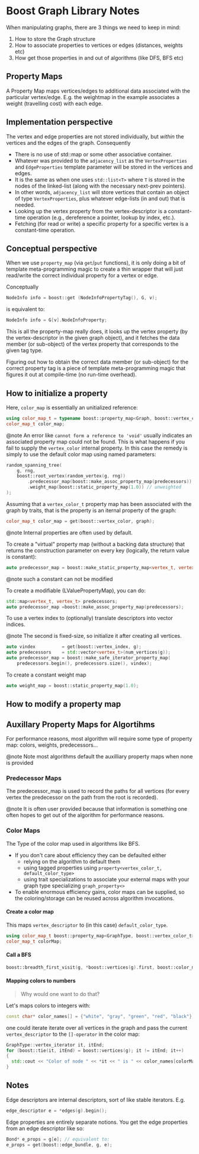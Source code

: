 # Boost Graph Library Notes

When manipulating graphs, there are 3 things we need to keep in mind:
1. How to store the Graph structure
2. How to associate properties to vertices or edges (distances, weights etc)
3. How get those properties in and out of algorithms (like DFS, BFS etc)


## Property Maps

A Property Map maps vertices/edges to additional data associated with the particular vertex/edge.
E.g. the weightmap in the example associates a weight (travelling cost) with each edge.

## Implementation perspective

The vertex and edge properties are not stored individually, but *within* the vertices
and the edges of the graph. Consequently
- There is no use of std::map or some other associative container.
- Whatever was provided to the `adjacency_list` as the `VertexProperties` and `EdgeProperties`
template parameter will be stored in the vertices and edges.
- It is the same as when one uses `std::list<T>` where `T` is stored in the nodes of the linked-list (along with the necessary next-prev pointers).
- In other words, `adjacency_list` will store vertices that contain an object of type `VertexProperties`, plus whatever edge-lists (in and out) that is needed.
- Looking up the vertex property from the vertex-descriptor is a constant-time operation (e.g., dereference a pointer, lookup by index, etc.).
- Fetching (for read or write) a specific property for a specific vertex is a constant-time operation.

## Conceptual perspective

When we use `property_map` (via `get`/`put` functions), it is only doing a bit
of template meta-programming magic to create a thin wrapper that will just
read/write the correct individual property for a vertex or edge.

Conceptually
```cpp
NodeInfo info = boost::get (NodeInfoPropertyTag(), G, v);
```
is equivalent to:
```cpp
NodeInfo info = G[v].NodeInfoProperty;
```
This is all the property-map really does, it looks up the vertex property
(by the vertex-descriptor in the given graph object), and it fetches the data
member (or sub-object) of the vertex property that corresponds to the given tag type.

Figuring out how to obtain the correct data member (or sub-object) for the correct
property tag is a piece of template meta-programming magic that figures it out at compile-time
(no run-time overhead).


## How to initialize a property

Here, `color_map` is essentially an unitialized reference:

```cpp
using color_map_t = typename boost::property_map<Graph, boost::vertex_color_t>::type;
color_map_t color_map;
```
@note
An error like `cannot form a reference to 'void'` usually indicates an associated
property map could not be found. This is what happens if you fail to supply
the `vertex_color` internal property. In this case the remedy is simply to use the default color map
using named parameters:

```cpp
random_spanning_tree(
    g, rng,
    boost::root_vertex(random_vertex(g, rng))
        .predecessor_map(boost::make_assoc_property_map(predecessors))
        .weight_map(boost::static_property_map(1.0)) // unweighted
);
```

Assuming that a `vertex_color_t` property map has been associated with the graph
by traits, that is the property is an iternal property of the graph:

```cpp
color_map_t color_map = get(boost::vertex_color, graph);
```
@note
Internal properties are often used by default.

To create a "virtual" property map (without a backing data structure) that
returns the construction parameter on every key (logically, the return value is constant):

```cpp
auto predecessor_map = boost::make_static_property_map<vertex_t, vertex_t>(vertex_t());
```
@note such a constant can not be modified

To create a modifiable (LValuePropertyMap), you can do:
```cpp
std::map<vertex_t, vertex_t> predecessors;
auto predecessor_map =boost::make_assoc_property_map(predecessors);
```

To use a vertex index to (optionally) translate descriptors into vector indices.

@note
The second is fixed-size, so initialize it after creating all vertices.

```cpp
auto vindex          = get(boost::vertex_index, g);
auto predecessors    = std::vector<vertex_t>(num_vertices(g));
auto predecessor_map = boost::make_safe_iterator_property_map(
    predecessors.begin(), predecessors.size(), vindex);
```

To create a constant weight map
```cpp
auto weight_map = boost::static_property_map(1.0);
```

## How to modify a property map

## Auxillary Property Maps for Algortihms

For performance reasons, most algorithm will require some type of property map: colors, weights, predecessors...

@note
Note most algorithms default the auxilliary property maps when none is provided

### Predecessor Maps

The predecessor_map is used to record the paths for all vertices
(for every vertex the predecessor on the path from the root is recorded).

@note
It is often user provided because that information is something one often hopes
to get out of the algorithm for performance reasons.

### Color Maps

The Type of the color map used in algorithms like BFS.

- If you don't care about efficiency they can be defaulted either
    - relying on the algorithm to default them
    - using tagged properties using `property<vertex_color_t, default_color_type>`
    - using trait specializations to associate your external maps with your graph type
      specializing `graph_property<>`
- To enable enormous efficiency gains, color maps can be supplied, so the coloring/storage can be reused across algorithm invocations.

#### Create a color map

This maps `vertex_descriptor` to (in this case) `default_color_type`.

```cpp
using color_map_t boost::property_map<GraphType, boost::vertex_color_t>::type;
color_map_t colorMap;
```

#### Call a BFS

```cpp
boost::breadth_first_visit(g, *boost::vertices(g).first, boost::color_map(colorMap));
```

#### Mapping colors to numbers

> Why would one want to do that?

Let's maps colors to integers with:

```cpp
const char* color_names[] = {"white", "gray", "green", "red", "black"};
```

one could iterate iterate over all vertices in the graph
and pass the current `vertex_descriptor` to the `[]-operator` in the color map:

```cpp
GraphType::vertex_iterator it, itEnd;
for (boost::tie(it, itEnd) = boost::vertices(g); it != itEnd; it++)
{
  std::cout << "Color of node " << *it << " is " << color_names[colorMap[*it]] << std::endl;
}
```

## Notes 

Edge descriptors are internal descriptors, sort of like stable iterators. E.g.
```cpp
edge_descriptor e = *edges(g).begin();
```

Edge properties are entirely separate notions. You get the edge properties from an edge descriptor like so:
```cpp
Bond* e_props = g[e]; // equivalent to:
e_props = get(boost::edge_bundle, g, e);
```